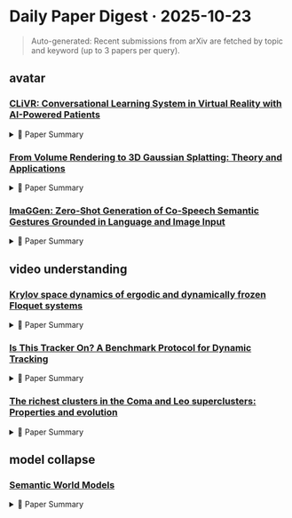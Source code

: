 # Daily Paper Digest · 2025-10-23
> Auto-generated: Recent submissions from arXiv are fetched by topic and keyword (up to 3 papers per query).

## avatar

### [CLiVR: Conversational Learning System in Virtual Reality with AI-Powered Patients](http://arxiv.org/pdf/2510.19031v1)


<!--break-out-of-list-->
<details markdown="1">
<summary>📄 Paper Summary </summary>

### 1. Task / Problem
- Medical training simulation using VR and AI

### 2. Motivation & Gaps
- CLiVR is recognized as a supplemental tool for medical training, providing a safe and adaptive environment that complements human interactions.

### 3. Core Idea
- CLiVR integrates symptom-constrained LLM prompting with real-time empathy feedback through sentiment analysis to enhance medical communication training.

### 4. Method
- **Pipeline**: Utilizes RAG, real-time lip-syncing, and sentiment analysis for speech-based clinical training.
- **Architecture / Loss / Training**: Developed in Unity and deployed on the Meta Quest 3 platform.
- **Complexity / Resources**: Supports deployment in both resource-rich and resource-limited institutions.

</details>

### [From Volume Rendering to 3D Gaussian Splatting: Theory and Applications](http://arxiv.org/pdf/2510.18101v1)


<!--break-out-of-list-->
<details markdown="1">
<summary>📄 Paper Summary </summary>

### 1. Task / Problem
- Survey of avatar generation methods and Gaussian splatting techniques

### 2. Motivation & Gaps
- This survey reviews various methods for avatar generation and highlights the advancements in Gaussian splatting for 3D reconstruction.

### 3. Core Idea
- Gaussian Splatting introduces a novel approach to 3D reconstruction, enabling high-quality representations from various input types.

### 4. Method
- **Pipeline**: The pipeline involves processing inputs through various models including FFNs, MLPs, and transformers to generate 3D Gaussians.
- **Architecture / Loss / Training**: Different architectures like U-Net and transformers are used, with a focus on optimizing loss functions for better reconstruction quality.
- **Complexity / Resources**: The methods vary in complexity, with some requiring significant computational resources for training and inference.

</details>

### [ImaGGen: Zero-Shot Generation of Co-Speech Semantic Gestures Grounded in Language and Image Input](http://arxiv.org/pdf/2510.17617v1)


<!--break-out-of-list-->
<details markdown="1">
<summary>📄 Paper Summary </summary>

### 1. Task / Problem
- Co-Speech Gesture Generation

### 2. Motivation & Gaps
- The paper addresses the challenge of generating co-speech gestures that are semantically aligned with spoken language and visual inputs.

### 3. Core Idea
- The proposed method leverages language and image inputs to generate semantic gestures in a zero-shot manner, enhancing the expressiveness of virtual agents.

### 4. Method
- **Pipeline**: The method involves processing language and image inputs to generate corresponding gestures without prior training on specific gesture datasets.
- **Architecture / Loss / Training**: Utilizes a novel architecture that combines language processing with visual context, optimizing for gesture coherence and relevance.
- **Complexity / Resources**: The model is designed to be computationally efficient, allowing for real-time applications in virtual environments.

</details>

## video understanding

### [Krylov space dynamics of ergodic and dynamically frozen Floquet systems](http://arxiv.org/pdf/2510.19824v1)


<!--break-out-of-list-->
<details markdown="1">
<summary>📄 Paper Summary </summary>

### 1. Task / Problem
- Computing the dynamical eigenstates and infinite-time averages in driven quantum systems

### 2. Motivation & Gaps
- The paper addresses the limitations of exact diagonalization in studying driven quantum systems, particularly in the ergodic and dynamically frozen regimes.

### 3. Core Idea
- The Ritz vectors serve as a powerful diagnostic for characterizing ergodicity-breaking transitions and provide a compact Hilbert space for accurate system dynamics description.

### 4. Method
- **Pipeline**: Utilizes a Krylov subspace approach to compute the dynamical eigenstates and infinite-time averages.
- **Architecture / Loss / Training**: An Arnoldi-based algorithm is introduced for evaluating the DEA, which is effective in both ergodic and dynamically frozen regimes.
- **Complexity / Resources**: The algorithm efficiently computes observables beyond the size limitations of exact diagonalization.

</details>

### [Is This Tracker On? A Benchmark Protocol for Dynamic Tracking](http://arxiv.org/pdf/2510.19819v1)


<!--break-out-of-list-->
<details markdown="1">
<summary>📄 Paper Summary </summary>

### 1. Task / Problem
- Multi-object motion tracking

### 2. Motivation & Gaps
- Existing tracking benchmarks exhibit a strong stationary bias, focusing on small, smooth deformations rather than dynamic and multi-object motions.

### 3. Core Idea
- Introduce ITTO as a benchmark to evaluate tracking models on complex multi-object motions and provide a new metric, Pairwise Distance Variance (PDV), to assess tracking robustness.

### 4. Method
- **Pipeline**: A two-stage annotation pipeline using Amazon Mechanical Turk for coarse annotations followed by a custom video annotation tool for refinement.
- **Architecture / Loss / Training**: Evaluation of ten state-of-the-art architectures with a focus on their performance under various motion complexities.
- **Complexity / Resources**: The dataset includes videos with varying motion complexities and a new metric suite for performance evaluation.

</details>

### [The richest clusters in the Coma and Leo superclusters: Properties and evolution](http://arxiv.org/pdf/2510.19803v1)


<!--break-out-of-list-->
<details markdown="1">
<summary>📄 Paper Summary </summary>

### 1. Task / Problem
- Analysis of galaxy clusters and their connectivity

### 2. Motivation & Gaps
- The study investigates the evolution and dynamical state of galaxy clusters, emphasizing the differences in connectivity and substructure among clusters in superclusters.

### 3. Core Idea
- The paper discusses the calculation of density contrasts and virialisation in cosmological structures, particularly focusing on the effects of dark energy and the turnaround redshift.

### 4. Method
- **Pipeline**: Utilized luminosity-density fields to determine supercluster borders and separate galaxies, groups, and clusters.
- **Architecture / Loss / Training**: Normal mixture modeling was used to determine substructure and connectivity.
- **Complexity / Resources**: Utilized SDSS DR10 and DESI Legacy Survey data for analysis.

</details>

## model collapse

### [Semantic World Models](http://arxiv.org/pdf/2510.19818v1)


<!--break-out-of-list-->
<details markdown="1">
<summary>📄 Paper Summary </summary>

### 1. Task / Problem
- Model-based reinforcement learning

### 2. Motivation & Gaps
- The paper addresses the need for improved model-based reinforcement learning techniques that can effectively couple video and action diffusion for better pretraining on large robotic datasets.

### 3. Core Idea
- The core idea is to develop a unified world model that integrates video and action diffusion to enhance the learning process in reinforcement learning tasks.

### 4. Method
- **Pipeline**: The method involves training a latent action-conditioned transformer video diffusion model based on the architecture of Unified World Models.
- **Architecture / Loss / Training**: Full weight fine-tuning on all model parameters using a linear LR decay starting at 1e-5 for approximately 24,000 gradient steps on LangTable and 64,000 gradient steps for OGBench.
- **Complexity / Resources**: Each model is trained on a node comprising 4 AMD Instinct MI250X GPUs, resulting in a total training time of approximately 24 hours.

</details>
